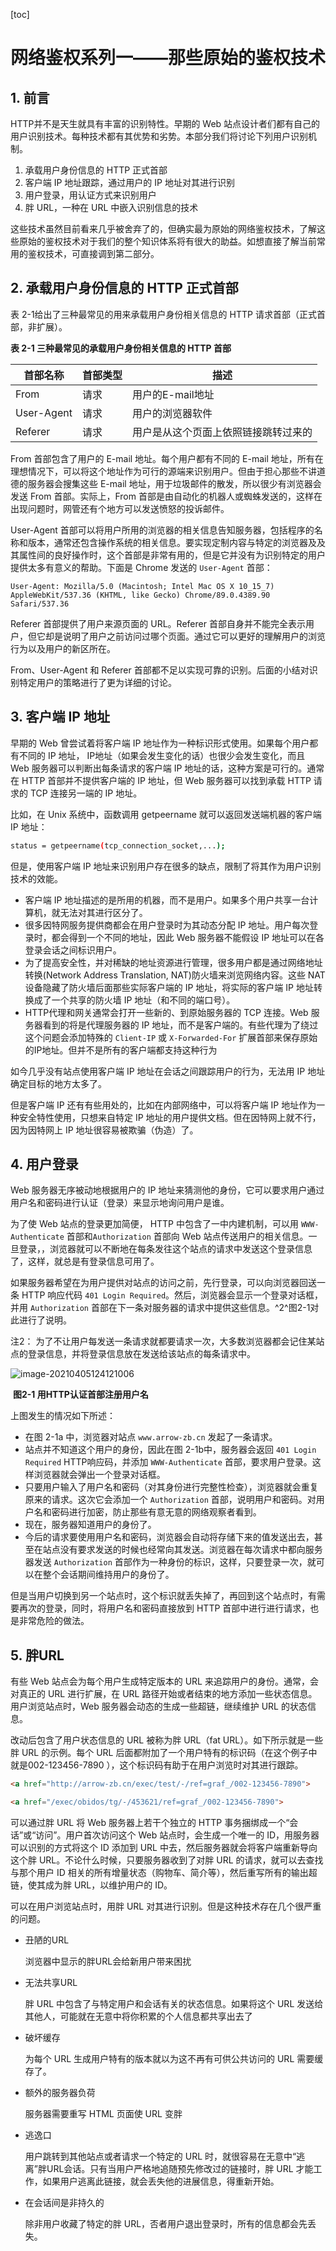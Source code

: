 [toc]

# 网络鉴权系列一——那些原始的鉴权技术

## 1. 前言

HTTP并不是天生就具有丰富的识别特性。早期的 Web 站点设计者们都有自己的用户识别技术。每种技术都有其优势和劣势。本部分我们将讨论下列用户识别机制。

1. 承载用户身份信息的 HTTP 正式首部
2. 客户端 IP 地址跟踪，通过用户的 IP 地址对其进行识别
3. 用户登录，用认证方式来识别用户
4. 胖 URL，一种在 URL 中嵌入识别信息的技术 

这些技术虽然目前看来几乎被舍弃了的，但确实最为原始的网络鉴权技术，了解这些原始的鉴权技术对于我们的整个知识体系将有很大的助益。如想直接了解当前常用的鉴权技术，可直接调到第二部分。

## 2. 承载用户身份信息的 HTTP 正式首部

表 2-1给出了三种最常见的用来承载用户身份相关信息的 HTTP 请求首部（正式首部，非扩展）。

**表 2-1 三种最常见的承载用户身份相关信息的 HTTP 首部**

| 首部名称   | 首部类型 | 描述                                 |
| ---------- | -------- | ------------------------------------ |
| From       | 请求     | 用户的E-mail地址                     |
| User-Agent | 请求     | 用户的浏览器软件                     |
| Referer    | 请求     | 用户是从这个页面上依照链接跳转过来的 |

From 首部包含了用户的 E-mail 地址。每个用户都有不同的 E-mail 地址，所有在理想情况下，可以将这个地址作为可行的源端来识别用户。但由于担心那些不讲道德的服务器会搜集这些 E-mail 地址，用于垃圾邮件的散发，所以很少有浏览器会发送 From 首部。实际上，From 首部是由自动化的机器人或蜘蛛发送的，这样在出现问题时，网管还有个地方可以发送愤怒的投诉邮件。

User-Agent 首部可以将用户所用的浏览器的相关信息告知服务器，包括程序的名称和版本，通常还包含操作系统的相关信息。要实现定制内容与特定的浏览器及及其属性间的良好操作时，这个首部是非常有用的，但是它并没有为识别特定的用户提供太多有意义的帮助。下面是 Chrome 发送的 `User-Agent` 首部：

```http
User-Agent: Mozilla/5.0 (Macintosh; Intel Mac OS X 10_15_7) AppleWebKit/537.36 (KHTML, like Gecko) Chrome/89.0.4389.90 Safari/537.36
```

Referer 首部提供了用户来源页面的 URL。Referer 首部自身并不能完全表示用户，但它却是说明了用户之前访问过哪个页面。通过它可以更好的理解用户的浏览行为以及用户的新区所在。

From、User-Agent 和 Referer 首部都不足以实现可靠的识别。后面的小结对识别特定用户的策略进行了更为详细的讨论。

## 3. 客户端 IP 地址

早期的 Web 曾尝试着将客户端 IP 地址作为一种标识形式使用。如果每个用户都有不同的 IP 地址， IP地址（如果会发生变化的话）也很少会发生变化，而且 Web 服务器可以判断出每条请求的客户端 IP 地址的话，这种方案是可行的。通常在 HTTP 首部并不提供客户端的 IP 地址，但 Web 服务器可以找到承载 HTTP 请求的 TCP 连接另一端的 IP 地址。

比如，在 Unix 系统中，函数调用 getpeername 就可以返回发送端机器的客户端 IP 地址：

```sh
status = getpeername(tcp_connection_socket,...);
```

但是，使用客户端 IP 地址来识别用户存在很多的缺点，限制了将其作为用户识别技术的效能。

- 客户端 IP 地址描述的是所用的机器，而不是用户。如果多个用户共享一台计算机，就无法对其进行区分了。
- 很多因特网服务提供商都会在用户登录时为其动态分配 IP 地址。用户每次登录时，都会得到一个不同的地址，因此 Web 服务器不能假设 IP 地址可以在各登录会话之间标识用户。
- 为了提高安全性，并对稀缺的地址资源进行管理，很多用户都是通过网络地址转换(Network Address Translation, NAT)防火墙来浏览网络内容。这些 NAT 设备隐藏了防火墙后面那些实际客户端的 IP 地址，将实际的客户端 IP 地址转换成了一个共享的防火墙 IP 地址（和不同的端口号）。
- HTTP代理和网关通常会打开一些新的、到原始服务器的 TCP 连接。Web 服务器看到的将是代理服务器的 IP 地址，而不是客户端的。有些代理为了绕过这个问题会添加特殊的 `Client-IP` 或 `X-Forwarded-For` 扩展首部来保存原始的IP地址。但并不是所有的客户端都支持这种行为

如今几乎没有站点使用客户端 IP 地址在会话之间跟踪用户的行为，无法用 IP 地址确定目标的地方太多了。

但是客户端 IP 还有有些用处的，比如在内部网络中，可以将客户端 IP 地址作为一种安全特性使用，只想来自特定 IP 地址的用户提供文档。但在因特网上就不行，因为因特网上 IP 地址很容易被欺骗（伪造）了。

## 4. 用户登录

Web 服务器无序被动地根据用户的 IP 地址来猜测他的身份，它可以要求用户通过用户名和密码进行认证（登录）来显示地询问用户是谁。

为了使 Web 站点的登录更加简便， HTTP 中包含了一中内建机制，可以用 `WWW-Authenticate` 首部和`Authorization` 首部向 Web 站点传送用户的相关信息。一旦登录，，浏览器就可以不断地在每条发往这个站点的请求中发送这个登录信息了，这样，就总是有登录信息可用了。

如果服务器希望在为用户提供对站点的访问之前，先行登录，可以向浏览器回送一条 HTTP 响应代码 `401 Login Required`。然后，浏览器会显示一个登录对话框，并用 `Authorization` 首部在下一条对服务器的请求中提供这些信息。^2^图2-1对此进行了说明。

注2： 为了不让用户每发送一条请求就都要请求一次，大多数浏览器都会记住某站点的登录信息，并将登录信息放在发送给该站点的每条请求中。

![image-20210405124121006](/Users/aispeech/Desktop/MyGitHub/web-study-record/Auth/img/01/Authorization-process.png)

​																		**图2-1 用HTTP认证首部注册用户名**

上图发生的情况如下所述：

- 在图 2-1a 中，浏览器对站点 `www.arrow-zb.cn` 发起了一条请求。
- 站点并不知道这个用户的身份，因此在图 2-1b中，服务器会返回  `401 Login Required` HTTP响应码，并添加 `WWW-Authenticate` 首部，要求用户登录。这样浏览器就会弹出一个登录对话框。
- 只要用户输入了用户名和密码（对其身份进行完整性检查），浏览器就会重复原来的请求。这次它会添加一个 `Authorization` 首部，说明用户和密码。对用户名和密码进行加密，防止那些有意无意的网络观察者看到。
- 现在，服务器知道用户的身份了。
- 今后的请求要使用用户名和密码，浏览器会自动将存储下来的值发送出去，甚至在站点没有要求发送的时候也经常向其发送。浏览器在每次请求中都向服务器发送 `Authorization` 首部作为一种身份的标识，这样，只要登录一次，就可以在整个会话期间维持用户的身份了。

但是当用户切换到另一个站点时，这个标识就丢失掉了，再回到这个站点时，有需要再次的登录，同时，将用户名和密码直接放到 HTTP 首部中进行进行请求，也是非常危险的做法。

## 5. 胖URL

有些 Web 站点会为每个用户生成特定版本的 URL 来追踪用户的身份。通常，会对真正的 URL 进行扩展，在 URL 路径开始或者结束的地方添加一些状态信息。用户浏览站点时，Web 服务器会动态的生成一些超链，继续维护 URL 的状态信息。

改动后包含了用户状态信息的 URL 被称为胖 URL（fat URL）。如下所示就是一些胖 URL 的示例。每个 URL 后面都附加了一个用户特有的标识码（在这个例子中就是002-123456-7890 ），这个标识码有助于在用户浏览时对其进行跟踪。

```html
<a href="http://arrow-zb.cn/exec/test/-/ref=graf_/002-123456-7890">

<a href="/exec/obidos/tg/-/453621/ref=graf_/002-123456-7890">
```

可以通过胖 URL 将 Web 服务器上若干个独立的 HTTP 事务捆绑成一个“会话”或“访问”。用户首次访问这个 Web 站点时，会生成一个唯一的 ID，用服务器可以识别的方式将这个 ID 添加到 URL 中去，然后服务器就会将客户端重新导向这个胖 URL。不论什么时候，只要服务器收到了对胖 URL 的请求，就可以去查找与那个用户 ID 相关的所有增量状态（购物车、简介等），然后重写所有的输出超链，使其成为胖 URL，以维护用户的 ID。

可以在用户浏览站点时，用胖 URL 对其进行识别。但是这种技术存在几个很严重的问题。

- 丑陋的URL

  浏览器中显示的胖URL会给新用户带来困扰

- 无法共享URL

  胖 URL 中包含了与特定用户和会话有关的状态信息。如果将这个 URL 发送给其他人，可能就在无意中将你积累的个人信息都共享出去了

- 破坏缓存

  为每个 URL 生成用户特有的版本就以为这不再有可供公共访问的 URL 需要缓存了。

- 额外的服务器负荷

  服务器需要重写 HTML 页面使 URL 变胖

- 逃逸口

  用户跳转到其他站点或者请求一个特定的 URL 时，就很容易在无意中“逃离”胖URL会话。只有当用户严格地追随预先修改过的链接时，胖 URL 才能工作，如果用户逃离此链接，就会丢失他的进展信息，得重新开始。

- 在会话间是非持久的

  除非用户收藏了特定的胖 URL，否者用户退出登录时，所有的信息都会先丢失。

